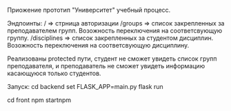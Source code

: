 Приожение прототип "Университет" учебный процесс.

Эндпоинты:
/ => стрница авторизации
/groups => список закрепленных за преподавателем групп. Возожность переключения на соответсвующую группу.
/disciplines => список закрепленных за студентом дисциплин. Возожность переключения на соответсвующую дисциплину.

Реализованы protected пути, студент не сможет увидеть список групп преподавателя, и преподаватель не сможет увидеть информацию касающуюся только студентов.

Запуск:
cd backend 
set FLASK_APP=main.py
flask run

cd front
npm startnpm